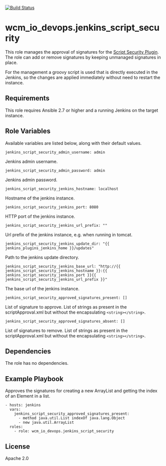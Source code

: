 [![Build Status](https://travis-ci.com/wcm-io-devops/ansible-jenkins-script-security.svg?branch=master)](https://travis-ci.com/wcm-io-devops/ansible-jenkins-script-security)

# wcm_io_devops.jenkins_script_security

This role manages the approval of signatures for the
[Script Security Plugin](https://wiki.jenkins.io/display/JENKINS/Script+Security+Plugin).
The role can add or remove signatures by keeping unmanaged signatures in place.

For the management a groovy script is used that is directly executed in
the Jenkins, so the changes are applied immediately without need to
restart the instance.

## Requirements

This role requires Ansible 2.7 or higher and a running Jenkins on the
target instance.

## Role Variables

Available variables are listed below, along with their default values.

    jenkins_script_security_admin_username: admin

Jenkins admin username.

    jenkins_script_security_admin_password: admin

Jenkins admin password.

    jenkins_script_security_jenkins_hostname: localhost

Hostname of the jenkins instance.

    jenkins_script_security_jenkins_port: 8080

HTTP port of the jenkins instance.

    jenkins_script_security_jenkins_url_prefix: ""

Url prefix of the jenkins instance, e.g. when running in tomcat.

    jenkins_script_security_jenkins_update_dir: "{{ jenkins_plugins_jenkins_home }}/updates"

Path to the jenkins update directory.

    jenkins_script_security_jenkins_base_url: "http://{{ jenkins_script_security_jenkins_hostname }}:{{ jenkins_script_security_jenkins_port }}{{ jenkins_script_security_jenkins_url_prefix }}"

The base url of the jenkins instance.

    jenkins_script_security_approved_signatures_present: []

List of signature to approve. List of strings as present in the
scriptApproval.xml but without the encapsulating `<string></string>`.

    jenkins_script_security_approved_signatures_absent: []

List of signatures to remove. List of strings as present in the
scriptApproval.xml but without the encapsulating `<string></string>`.

## Dependencies

The role has no dependencies.

## Example Playbook

Approves the signatures for creating a new ArrayList and getting the
index of an Element in a list.

	- hosts: jenkins
	  vars:
	    jenkins_script_security_approved_signatures_present:
          - method java.util.List indexOf java.lang.Object
          - new java.util.ArrayList
	  roles:
	    - role: wcm_io_devops.jenkins_script_security

## License

Apache 2.0